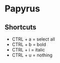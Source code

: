 # Papyrus


## Shortcuts

- CTRL + a = select all
- CTRL + b = bold
- CTRL + i = italic
- CTRL + u = nothing
